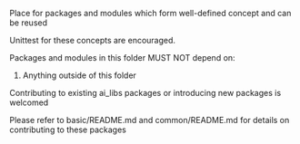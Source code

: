 Place for packages and modules
which form well-defined concept and can be reused

Unittest for these concepts are encouraged.

Packages and modules in this folder 
MUST NOT depend on:
1. Anything outside of this folder

Contributing to existing ai_libs packages or introducing new packages is welcomed

Please refer to basic/README.md and common/README.md for details on contributing to these packages